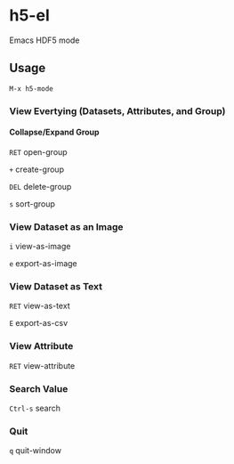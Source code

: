# h5-el
Emacs HDF5 mode

## Usage
```
M-x h5-mode
```
### View Evertying (Datasets, Attributes, and Group)
#### Collapse/Expand Group
`RET` open-group

`+` create-group

`DEL` delete-group

`s` sort-group


### View Dataset as an Image
`i` view-as-image

`e` export-as-image

### View Dataset as Text
`RET` view-as-text

`E` export-as-csv

### View Attribute
`RET` view-attribute

### Search Value
`Ctrl-s` search

### Quit
`q` quit-window


